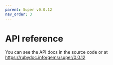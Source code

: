 ```yaml
---
parent: Super v0.0.12
nav_order: 3
---
```

# API reference

You can see the API docs in the source code or at <https://rubydoc.info/gems/super/0.0.12>
